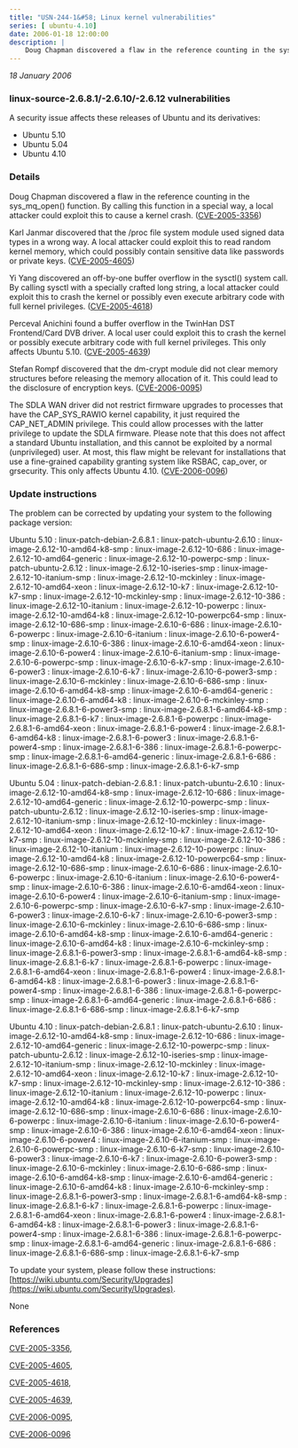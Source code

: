 ```yaml
---
title: "USN-244-1&#58; Linux kernel vulnerabilities"
series: [ ubuntu-4.10]
date: 2006-01-18 12:00:00
description: |
    Doug Chapman discovered a flaw in the reference counting in the sys_mq_open() function. By calling this function in a special way, a local attacker could exploit this to cause a kernel crash. ([CVE-2005-3356](http://people.ubuntu.com/~ubuntu-security/cve/CVE-2005-3356))
--- 
```

 
 

*18 January 2006*

### linux-source-2.6.8.1/-2.6.10/-2.6.12 vulnerabilities

A security issue affects these releases of Ubuntu and its derivatives:

* Ubuntu 5.10
* Ubuntu 5.04
* Ubuntu 4.10

### Details

Doug Chapman discovered a flaw in the reference counting in the sys_mq_open() function. By calling this function in a special way, a local attacker could exploit this to cause a kernel crash. ([CVE-2005-3356](http://people.ubuntu.com/~ubuntu-security/cve/CVE-2005-3356))

Karl Janmar discovered that the /proc file system module used signed data types in a wrong way. A local attacker could exploit this to read random kernel memory, which could possibly contain sensitive data like passwords or private keys. ([CVE-2005-4605](http://people.ubuntu.com/~ubuntu-security/cve/CVE-2005-4605))

Yi Yang discovered an off-by-one buffer overflow in the sysctl() system call. By calling sysctl with a specially crafted long string, a local attacker could exploit this to crash the kernel or possibly even execute arbitrary code with full kernel privileges. ([CVE-2005-4618](http://people.ubuntu.com/~ubuntu-security/cve/CVE-2005-4618))

Perceval Anichini found a buffer overflow in the TwinHan DST Frontend/Card DVB driver. A local user could exploit this to crash the kernel or possibly execute arbitrary code with full kernel privileges. This only affects Ubuntu 5.10. ([CVE-2005-4639](http://people.ubuntu.com/~ubuntu-security/cve/CVE-2005-4639))

Stefan Rompf discovered that the dm-crypt module did not clear memory structures before releasing the memory allocation of it. This could lead to the disclosure of encryption keys. ([CVE-2006-0095](http://people.ubuntu.com/~ubuntu-security/cve/CVE-2006-0095))

The SDLA WAN driver did not restrict firmware upgrades to processes that have the CAP_SYS_RAWIO kernel capability, it just required the CAP_NET_ADMIN privilege. This could allow processes with the latter privilege to update the SDLA firmware. Please note that this does not affect a standard Ubuntu installation, and this cannot be exploited by a normal (unprivileged) user. At most, this flaw might be relevant for installations that use a fine-grained capability granting system like RSBAC, cap_over, or grsecurity. This only affects Ubuntu 4.10. ([CVE-2006-0096](http://people.ubuntu.com/~ubuntu-security/cve/CVE-2006-0096))

### Update instructions

The problem can be corrected by updating your system to the following package version:

Ubuntu 5.10
 : linux-patch-debian-2.6.8.1 
 : linux-patch-ubuntu-2.6.10 
 : linux-image-2.6.12-10-amd64-k8-smp 
 : linux-image-2.6.12-10-686 
 : linux-image-2.6.12-10-amd64-generic 
 : linux-image-2.6.12-10-powerpc-smp 
 : linux-patch-ubuntu-2.6.12 
 : linux-image-2.6.12-10-iseries-smp 
 : linux-image-2.6.12-10-itanium-smp 
 : linux-image-2.6.12-10-mckinley 
 : linux-image-2.6.12-10-amd64-xeon 
 : linux-image-2.6.12-10-k7 
 : linux-image-2.6.12-10-k7-smp 
 : linux-image-2.6.12-10-mckinley-smp 
 : linux-image-2.6.12-10-386 
 : linux-image-2.6.12-10-itanium 
 : linux-image-2.6.12-10-powerpc 
 : linux-image-2.6.12-10-amd64-k8 
 : linux-image-2.6.12-10-powerpc64-smp 
 : linux-image-2.6.12-10-686-smp 
 : linux-image-2.6.10-6-686 
 : linux-image-2.6.10-6-powerpc 
 : linux-image-2.6.10-6-itanium 
 : linux-image-2.6.10-6-power4-smp 
 : linux-image-2.6.10-6-386 
 : linux-image-2.6.10-6-amd64-xeon 
 : linux-image-2.6.10-6-power4 
 : linux-image-2.6.10-6-itanium-smp 
 : linux-image-2.6.10-6-powerpc-smp 
 : linux-image-2.6.10-6-k7-smp 
 : linux-image-2.6.10-6-power3 
 : linux-image-2.6.10-6-k7 
 : linux-image-2.6.10-6-power3-smp 
 : linux-image-2.6.10-6-mckinley 
 : linux-image-2.6.10-6-686-smp 
 : linux-image-2.6.10-6-amd64-k8-smp 
 : linux-image-2.6.10-6-amd64-generic 
 : linux-image-2.6.10-6-amd64-k8 
 : linux-image-2.6.10-6-mckinley-smp 
 : linux-image-2.6.8.1-6-power3-smp 
 : linux-image-2.6.8.1-6-amd64-k8-smp 
 : linux-image-2.6.8.1-6-k7 
 : linux-image-2.6.8.1-6-powerpc 
 : linux-image-2.6.8.1-6-amd64-xeon 
 : linux-image-2.6.8.1-6-power4 
 : linux-image-2.6.8.1-6-amd64-k8 
 : linux-image-2.6.8.1-6-power3 
 : linux-image-2.6.8.1-6-power4-smp 
 : linux-image-2.6.8.1-6-386 
 : linux-image-2.6.8.1-6-powerpc-smp 
 : linux-image-2.6.8.1-6-amd64-generic 
 : linux-image-2.6.8.1-6-686 
 : linux-image-2.6.8.1-6-686-smp 
 : linux-image-2.6.8.1-6-k7-smp 

Ubuntu 5.04
 : linux-patch-debian-2.6.8.1 
 : linux-patch-ubuntu-2.6.10 
 : linux-image-2.6.12-10-amd64-k8-smp 
 : linux-image-2.6.12-10-686 
 : linux-image-2.6.12-10-amd64-generic 
 : linux-image-2.6.12-10-powerpc-smp 
 : linux-patch-ubuntu-2.6.12 
 : linux-image-2.6.12-10-iseries-smp 
 : linux-image-2.6.12-10-itanium-smp 
 : linux-image-2.6.12-10-mckinley 
 : linux-image-2.6.12-10-amd64-xeon 
 : linux-image-2.6.12-10-k7 
 : linux-image-2.6.12-10-k7-smp 
 : linux-image-2.6.12-10-mckinley-smp 
 : linux-image-2.6.12-10-386 
 : linux-image-2.6.12-10-itanium 
 : linux-image-2.6.12-10-powerpc 
 : linux-image-2.6.12-10-amd64-k8 
 : linux-image-2.6.12-10-powerpc64-smp 
 : linux-image-2.6.12-10-686-smp 
 : linux-image-2.6.10-6-686 
 : linux-image-2.6.10-6-powerpc 
 : linux-image-2.6.10-6-itanium 
 : linux-image-2.6.10-6-power4-smp 
 : linux-image-2.6.10-6-386 
 : linux-image-2.6.10-6-amd64-xeon 
 : linux-image-2.6.10-6-power4 
 : linux-image-2.6.10-6-itanium-smp 
 : linux-image-2.6.10-6-powerpc-smp 
 : linux-image-2.6.10-6-k7-smp 
 : linux-image-2.6.10-6-power3 
 : linux-image-2.6.10-6-k7 
 : linux-image-2.6.10-6-power3-smp 
 : linux-image-2.6.10-6-mckinley 
 : linux-image-2.6.10-6-686-smp 
 : linux-image-2.6.10-6-amd64-k8-smp 
 : linux-image-2.6.10-6-amd64-generic 
 : linux-image-2.6.10-6-amd64-k8 
 : linux-image-2.6.10-6-mckinley-smp 
 : linux-image-2.6.8.1-6-power3-smp 
 : linux-image-2.6.8.1-6-amd64-k8-smp 
 : linux-image-2.6.8.1-6-k7 
 : linux-image-2.6.8.1-6-powerpc 
 : linux-image-2.6.8.1-6-amd64-xeon 
 : linux-image-2.6.8.1-6-power4 
 : linux-image-2.6.8.1-6-amd64-k8 
 : linux-image-2.6.8.1-6-power3 
 : linux-image-2.6.8.1-6-power4-smp 
 : linux-image-2.6.8.1-6-386 
 : linux-image-2.6.8.1-6-powerpc-smp 
 : linux-image-2.6.8.1-6-amd64-generic 
 : linux-image-2.6.8.1-6-686 
 : linux-image-2.6.8.1-6-686-smp 
 : linux-image-2.6.8.1-6-k7-smp 

Ubuntu 4.10
 : linux-patch-debian-2.6.8.1 
 : linux-patch-ubuntu-2.6.10 
 : linux-image-2.6.12-10-amd64-k8-smp 
 : linux-image-2.6.12-10-686 
 : linux-image-2.6.12-10-amd64-generic 
 : linux-image-2.6.12-10-powerpc-smp 
 : linux-patch-ubuntu-2.6.12 
 : linux-image-2.6.12-10-iseries-smp 
 : linux-image-2.6.12-10-itanium-smp 
 : linux-image-2.6.12-10-mckinley 
 : linux-image-2.6.12-10-amd64-xeon 
 : linux-image-2.6.12-10-k7 
 : linux-image-2.6.12-10-k7-smp 
 : linux-image-2.6.12-10-mckinley-smp 
 : linux-image-2.6.12-10-386 
 : linux-image-2.6.12-10-itanium 
 : linux-image-2.6.12-10-powerpc 
 : linux-image-2.6.12-10-amd64-k8 
 : linux-image-2.6.12-10-powerpc64-smp 
 : linux-image-2.6.12-10-686-smp 
 : linux-image-2.6.10-6-686 
 : linux-image-2.6.10-6-powerpc 
 : linux-image-2.6.10-6-itanium 
 : linux-image-2.6.10-6-power4-smp 
 : linux-image-2.6.10-6-386 
 : linux-image-2.6.10-6-amd64-xeon 
 : linux-image-2.6.10-6-power4 
 : linux-image-2.6.10-6-itanium-smp 
 : linux-image-2.6.10-6-powerpc-smp 
 : linux-image-2.6.10-6-k7-smp 
 : linux-image-2.6.10-6-power3 
 : linux-image-2.6.10-6-k7 
 : linux-image-2.6.10-6-power3-smp 
 : linux-image-2.6.10-6-mckinley 
 : linux-image-2.6.10-6-686-smp 
 : linux-image-2.6.10-6-amd64-k8-smp 
 : linux-image-2.6.10-6-amd64-generic 
 : linux-image-2.6.10-6-amd64-k8 
 : linux-image-2.6.10-6-mckinley-smp 
 : linux-image-2.6.8.1-6-power3-smp 
 : linux-image-2.6.8.1-6-amd64-k8-smp 
 : linux-image-2.6.8.1-6-k7 
 : linux-image-2.6.8.1-6-powerpc 
 : linux-image-2.6.8.1-6-amd64-xeon 
 : linux-image-2.6.8.1-6-power4 
 : linux-image-2.6.8.1-6-amd64-k8 
 : linux-image-2.6.8.1-6-power3 
 : linux-image-2.6.8.1-6-power4-smp 
 : linux-image-2.6.8.1-6-386 
 : linux-image-2.6.8.1-6-powerpc-smp 
 : linux-image-2.6.8.1-6-amd64-generic 
 : linux-image-2.6.8.1-6-686 
 : linux-image-2.6.8.1-6-686-smp 
 : linux-image-2.6.8.1-6-k7-smp 

To update your system, please follow these instructions: [https://wiki.ubuntu.com/Security/Upgrades](https://wiki.ubuntu.com/Security/Upgrades).

None

### References

 
 [CVE-2005-3356](http://people.ubuntu.com/~ubuntu-security/cve/CVE-2005-3356), 

 [CVE-2005-4605](http://people.ubuntu.com/~ubuntu-security/cve/CVE-2005-4605), 

 [CVE-2005-4618](http://people.ubuntu.com/~ubuntu-security/cve/CVE-2005-4618), 

 [CVE-2005-4639](http://people.ubuntu.com/~ubuntu-security/cve/CVE-2005-4639), 

 [CVE-2006-0095](http://people.ubuntu.com/~ubuntu-security/cve/CVE-2006-0095), 

 [CVE-2006-0096](http://people.ubuntu.com/~ubuntu-security/cve/CVE-2006-0096)
 


